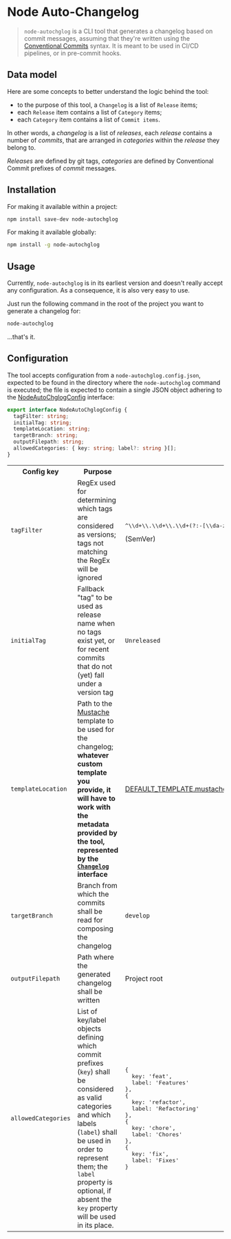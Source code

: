 # Node Auto-Changelog

> `node-autochglog` is a CLI tool that generates a changelog based on commit messages, assuming that they're written using the [Conventional Commits](https://www.conventionalcommits.org/en/v1.0.0/) syntax. It is meant to be used in CI/CD pipelines, or in pre-commit hooks.

## Data model

Here are some concepts to better understand the logic behind the tool:

- to the purpose of this tool, a `Changelog` is a list of `Release` items;
- each `Release` item contains a list of `Category` items;
- each `Category` item contains a list of `Commit items`.

In other words, a _changelog_ is a list of _releases_, each _release_ contains a number of _commits_, that are arranged in _categories_ within the _release_ they belong to.

_Releases_ are defined by git tags, _categories_ are defined by Conventional Commit prefixes of _commit_ messages.

## Installation

For making it available within a project:

```bash
npm install save-dev node-autochglog
```

For making it available globally:

```bash
npm install -g node-autochglog
```

## Usage

Currently, `node-autochglog` is in its earliest version and doesn't really accept any configuration. As a consequence, it is also very easy to use.

Just run the following command in the root of the project you want to generate a changelog for:

```bash
node-autochglog
```

...that's it.

## Configuration

The tool accepts configuration from a `node-autochglog.config.json`, expected to be found in the directory where the `node-autochglog` command is executed; the file is expected to contain a single JSON object adhering to the [NodeAutoChglogConfig](./src/config/NodeAutochglogConfig.ts) interface:

```typescript
export interface NodeAutoChglogConfig {
  tagFilter: string;
  initialTag: string;
  templateLocation: string;
  targetBranch: string;
  outputFilepath: string;
  allowedCategories: { key: string; label?: string }[];
}
```

<table>
  <tr>
    <th>Config key</th>
    <th>Purpose</th>
    <th>Default</th>
  </tr>
  <tr>
    <td><code>tagFilter</code></td>
    <td>RegEx used for determining which tags are considered as versions; tags not matching the RegEx will be ignored</td>
    <td><pre>^\\d+\\.\\d+\\.\\d+(?:-[\\da-zA-Z\\-\\.]+)?(?:\\+[\\da-zA-Z\\-\\.]+)?$</pre> (SemVer)</td>
  </tr>
  <tr>
    <td><code>initialTag</code></td>
    <td>Fallback "tag" to be used as release name when no tags exist yet, or for recent commits that do not (yet) fall under a version tag</td>
    <td><code>Unreleased</code></td>
  </tr>
  <tr>
    <td><code>templateLocation</code></td>
    <td>Path to the <a href='https://mustache.github.io/'>Mustache</a> template to be used for the changelog; <b>whatever custom template you provide, it will have to work with the metadata provided by the tool, represented by the <a href='./src/model/Changelog.ts'><code>Changelog</code></a> interface</b></td>
    <td><a href='./src/config/DEFAULT_TEMPLATE.mustache'>DEFAULT_TEMPLATE.mustache</a></td>
  </tr>
  <tr>
    <td><code>targetBranch</code></td>
    <td>Branch from which the commits shall be read for composing the changelog</td>
    <td><code>develop</code></td>
  </tr>
  <tr>
    <td><code>outputFilepath</code></td>
    <td>Path where the generated changelog shall be written</td>
    <td>Project root</td>
  </tr>
  <tr>
    <td><code>allowedCategories</code></td>
    <td>List of key/label objects defining which commit prefixes (<code>key</code>) shall be considered as valid categories and which labels (<code>label</code>) shall be used in order to represent them; the <code>label</code> property is optional, if absent the <code>key</code> property will be used in its place.</td>
    <td><pre lang="json">{<br/>  key: 'feat',<br/>  label: 'Features'<br/>},<br/>{<br/>  key: 'refactor',<br/>  label: 'Refactoring'<br/>},<br/>{<br/>  key: 'chore',<br/>  label: 'Chores'<br/>},<br/>{<br/>  key: 'fix',<br/>  label: 'Fixes'<br/>}</pre></td>
  </tr>
</table>